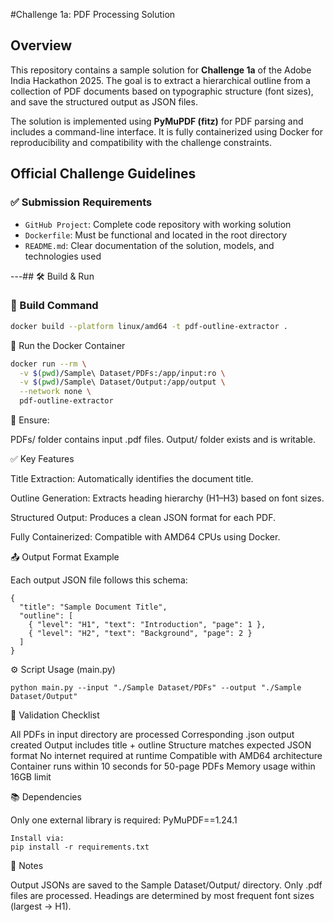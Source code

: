 #Challenge 1a: PDF Processing Solution

## Overview

This repository contains a sample solution for **Challenge 1a** of the Adobe India Hackathon 2025. The goal is to extract a hierarchical outline from a collection of PDF documents based on typographic structure (font sizes), and save the structured output as JSON files.

The solution is implemented using **PyMuPDF (fitz)** for PDF parsing and includes a command-line interface. It is fully containerized using Docker for reproducibility and compatibility with the challenge constraints.

## Official Challenge Guidelines

### ✅ Submission Requirements

- `GitHub Project`: Complete code repository with working solution
- `Dockerfile`: Must be functional and located in the root directory
- `README.md`: Clear documentation of the solution, models, and technologies used

---## 🛠 Build & Run

### 🐳 Build Command

```bash
docker build --platform linux/amd64 -t pdf-outline-extractor .
```
🚀 Run the Docker Container

```bash
docker run --rm \
  -v $(pwd)/Sample\ Dataset/PDFs:/app/input:ro \
  -v $(pwd)/Sample\ Dataset/Output:/app/output \
  --network none \
  pdf-outline-extractor
```
📁 Ensure:

PDFs/ folder contains input .pdf files.
Output/ folder exists and is writable.

✅ Key Features

Title Extraction: Automatically identifies the document title.

Outline Generation: Extracts heading hierarchy (H1–H3) based on font sizes.

Structured Output: Produces a clean JSON format for each PDF.

Fully Containerized: Compatible with AMD64 CPUs using Docker.

📤 Output Format Example

Each output JSON file follows this schema:

```
{
  "title": "Sample Document Title",
  "outline": [
    { "level": "H1", "text": "Introduction", "page": 1 },
    { "level": "H2", "text": "Background", "page": 2 }
  ]
}
```
⚙️ Script Usage (main.py)
```
python main.py --input "./Sample Dataset/PDFs" --output "./Sample Dataset/Output"
```

🧪 Validation Checklist

 All PDFs in input directory are processed
 Corresponding .json output created
 Output includes title + outline
 Structure matches expected JSON format
 No internet required at runtime
 Compatible with AMD64 architecture
 Container runs within 10 seconds for 50-page PDFs
 Memory usage within 16GB limit

📚 Dependencies

Only one external library is required:
PyMuPDF==1.24.1
```
Install via:
pip install -r requirements.txt
```

📌 Notes

Output JSONs are saved to the Sample Dataset/Output/ directory.
Only .pdf files are processed.
Headings are determined by most frequent font sizes (largest → H1).
